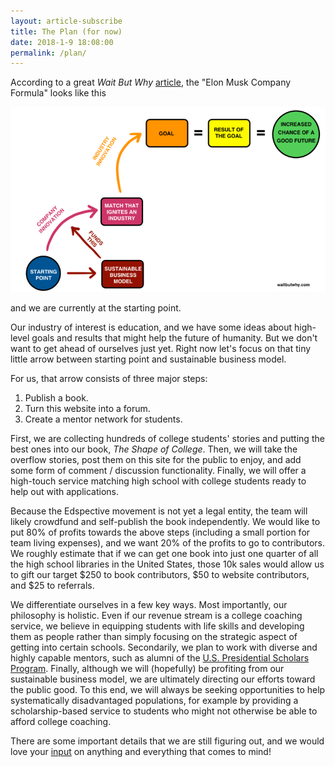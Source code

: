 ```yaml
---
layout: article-subscribe
title: The Plan (for now)
date: 2018-1-9 18:08:00
permalink: /plan/
---
```


According to a great _Wait But Why_ <a href="https://waitbutwhy.com/2017/04/neuralink.html#part4" target="_blank">article</a>, the "Elon Musk Company Formula" looks like this

<img src="/img/elon-company-formula.png" class="article-img"/>

and we are currently at the starting point.

Our industry of interest is education, and we have some ideas about high-level goals and results that might help the future of humanity. But we don't want to get ahead of ourselves just yet. Right now let's focus on that tiny little arrow between starting point and sustainable business model.

For us, that arrow consists of three major steps:
1. Publish a book.
2. Turn this website into a forum.
3. Create a mentor network for students.

First, we are collecting hundreds of college students' stories and putting the best ones into our book, _The Shape of College_. Then, we will take the overflow stories, post them on this site for the public to enjoy, and add some form of comment / discussion functionality. Finally, we will offer a high-touch service matching high school with college students ready to help out with applications.

Because the Edspective movement is not yet a legal entity, the team will likely crowdfund and self-publish the book independently. We would like to put 80% of profits towards the above steps (including a small portion for team living expenses), and we want 20% of the profits to go to contributors. We roughly estimate that if we can get one book into just one quarter of all the high school libraries in the United States, those 10k sales would allow us to gift our target $250 to book contributors, $50 to website contributors, and $25 to referrals.

We differentiate ourselves in a few key ways. Most importantly, our philosophy is holistic. Even if our revenue stream is a college coaching service, we believe in equipping students with life skills and developing them as people rather than simply focusing on the strategic aspect of getting into certain schools. Secondarily, we plan to work with diverse and highly capable mentors, such as alumni of the <a href="https://en.wikipedia.org/wiki/Presidential_Scholars_Program" target="_blank">U.S. Presidential Scholars Program</a>. Finally, although we will (hopefully) be profiting from our sustainable business model, we are ultimately directing our efforts toward the public good. To this end, we will always be seeking opportunities to help systematically disadvantaged populations, for example by providing a scholarship-based service to students who might not otherwise be able to afford college coaching.

There are some important details that we are still figuring out, and we would love your <a href="/feedback" target="_blank">input</a> on anything and everything that comes to mind!
